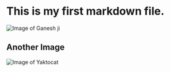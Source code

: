 # This is my first markdown file.
![Image of Ganesh ji](https://m.media-amazon.com/images/I/71oMHcNQ7aL.jpg)
## Another Image
![Image of Yaktocat](https://octodex.github.com/images/yaktocat.png)
